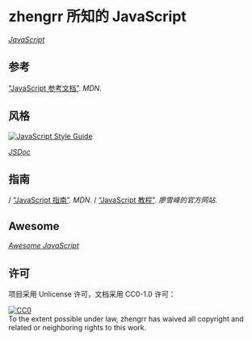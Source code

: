 # zhengrr 所知的 JavaScript

[*JavaScript*](https://developer.mozilla.org/docs/Web/JavaScript "JavaScript, 1995")
  
## 参考

[“JavaScript 参考文档”](https://developer.mozilla.org/docs/Web/JavaScript/Reference). *MDN*.

## 风格

[![JavaScript Style Guide](https://cdn.rawgit.com/standard/standard/master/badge.svg)](https://github.com/standard/standard)

[*JSDoc*](http://usejsdoc.org/)

## 指南

/ [“JavaScript 指南”](https://developer.mozilla.org/docs/Web/JavaScript/Guide). *MDN*.
/ [“JavaScript 教程”](https://liaoxuefeng.com/wiki/1022910821149312). *廖雪峰的官方网站*.

## Awesome

[*Awesome JavaScript*](https://github.com/sorrycc/awesome-javascript)

## 许可

项目采用 Unlicense 许可，文档采用 CC0-1.0 许可：

<p xmlns:dct="https://purl.org/dc/terms/">
  <a rel="license"
     href="https://creativecommons.org/publicdomain/zero/1.0/">
    <img src="https://licensebuttons.net/p/zero/1.0/88x31.png" style="border-style: none;" alt="CC0" />
  </a>
  <br />
  To the extent possible under law,
  <span resource="[_:publisher]" rel="dct:publisher">
    <span property="dct:title">zhengrr</span></span>
  has waived all copyright and related or neighboring rights to this work.
</p>
